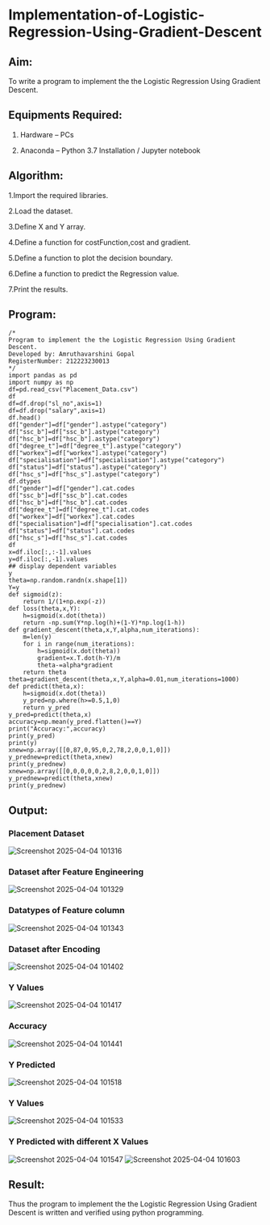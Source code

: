 # Implementation-of-Logistic-Regression-Using-Gradient-Descent

## Aim:

To write a program to implement the the Logistic Regression Using Gradient Descent.

## Equipments Required:

1. Hardware – PCs

2. Anaconda – Python 3.7 Installation / Jupyter notebook

## Algorithm:

1.Import the required libraries.

2.Load the dataset.

3.Define X and Y array.

4.Define a function for costFunction,cost and gradient.

5.Define a function to plot the decision boundary.

6.Define a function to predict the Regression value.

7.Print the results.

## Program:
```
/*
Program to implement the the Logistic Regression Using Gradient Descent.
Developed by: Amruthavarshini Gopal
RegisterNumber: 212223230013  
*/
import pandas as pd
import numpy as np
df=pd.read_csv("Placement_Data.csv")
df
df=df.drop("sl_no",axis=1)
df=df.drop("salary",axis=1)
df.head()
df["gender"]=df["gender"].astype("category")
df["ssc_b"]=df["ssc_b"].astype("category")
df["hsc_b"]=df["hsc_b"].astype("category")
df["degree_t"]=df["degree_t"].astype("category")
df["workex"]=df["workex"].astype("category")
df["specialisation"]=df["specialisation"].astype("category")
df["status"]=df["status"].astype("category")
df["hsc_s"]=df["hsc_s"].astype("category")
df.dtypes
df["gender"]=df["gender"].cat.codes
df["ssc_b"]=df["ssc_b"].cat.codes
df["hsc_b"]=df["hsc_b"].cat.codes
df["degree_t"]=df["degree_t"].cat.codes
df["workex"]=df["workex"].cat.codes
df["specialisation"]=df["specialisation"].cat.codes
df["status"]=df["status"].cat.codes
df["hsc_s"]=df["hsc_s"].cat.codes
df
x=df.iloc[:,:-1].values
y=df.iloc[:,-1].values
## display dependent variables
y
theta=np.random.randn(x.shape[1])
Y=y
def sigmoid(z):
    return 1/(1+np.exp(-z))
def loss(theta,x,Y):
    h=sigmoid(x.dot(theta))
    return -np.sum(Y*np.log(h)+(1-Y)*np.log(1-h))
def gradient_descent(theta,x,Y,alpha,num_iterations):
    m=len(y)
    for i in range(num_iterations):
        h=sigmoid(x.dot(theta))
        gradient=x.T.dot(h-Y)/m
        theta-=alpha*gradient
    return theta
theta=gradient_descent(theta,x,Y,alpha=0.01,num_iterations=1000)
def predict(theta,x):
    h=sigmoid(x.dot(theta))
    y_pred=np.where(h>=0.5,1,0)
    return y_pred
y_pred=predict(theta,x)
accuracy=np.mean(y_pred.flatten()==Y)
print("Accuracy:",accuracy)
print(y_pred)
print(y)
xnew=np.array([[0,87,0,95,0,2,78,2,0,0,1,0]])
y_prednew=predict(theta,xnew)
print(y_prednew)
xnew=np.array([[0,0,0,0,0,2,8,2,0,0,1,0]])
y_prednew=predict(theta,xnew)
print(y_prednew)
```

## Output:

### Placement Dataset
![Screenshot 2025-04-04 101316](https://github.com/user-attachments/assets/6f8899cb-83b4-4000-905b-2e0a39ea4cae)

### Dataset after Feature Engineering
![Screenshot 2025-04-04 101329](https://github.com/user-attachments/assets/7c4d3cd2-cea5-473f-933e-2573a6554fc4)

### Datatypes of Feature column
![Screenshot 2025-04-04 101343](https://github.com/user-attachments/assets/ff599f6b-10c9-4b51-9442-4bae961aa998)

### Dataset after Encoding
![Screenshot 2025-04-04 101402](https://github.com/user-attachments/assets/db1ecf83-417b-4bbf-a18a-36924ac361fd)

### Y Values
![Screenshot 2025-04-04 101417](https://github.com/user-attachments/assets/1a85c693-9785-4def-abc3-2b4602cf70b6)

### Accuracy
![Screenshot 2025-04-04 101441](https://github.com/user-attachments/assets/fd98934f-a112-4bbc-947e-8722434ae64b)

### Y Predicted
![Screenshot 2025-04-04 101518](https://github.com/user-attachments/assets/6fae9842-24b0-48db-b867-08282b36e1df)

### Y Values
![Screenshot 2025-04-04 101533](https://github.com/user-attachments/assets/599bad22-65ce-4c6d-a67e-9f1a77f3565a)

### Y Predicted with different X Values
![Screenshot 2025-04-04 101547](https://github.com/user-attachments/assets/9bb91fe0-8749-4025-b83e-962f6c8fc4f6)
![Screenshot 2025-04-04 101603](https://github.com/user-attachments/assets/dab5e903-6eab-4198-a6d8-cc8ebc52f3b4)


## Result:

Thus the program to implement the the Logistic Regression Using Gradient Descent is written and verified using python programming.

